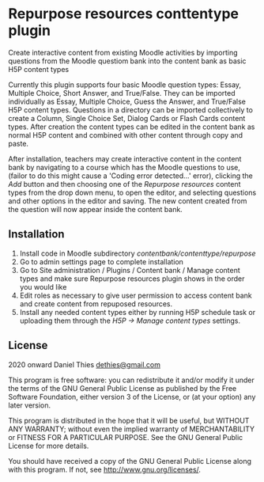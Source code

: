 # Repurpose resources conttentype plugin #

Create interactive content from existing Moodle activities by importing
questions from the Moodle questiom bank into the content bank as basic
H5P content types

Currently this plugin supports four basic Moodle question types:
Essay, Multiple Choice, Short Answer, and True/False.  They can be
imported individually as Essay, Multiple Choice, Guess the Answer,
and True/False H5P content types. Questions in a directory can be
imported collectively to create a Column, Single Choice Set, Dialog
Cards or Flash Cards content types. After creation the content types
can be edited in the content bank as normal H5P content and combined
with other content through copy and paste.

After installation, teachers may create interactive content in the content
bank by navigating to a course which has the Moodle questions to use, 
(failor to do this might cause a 'Coding error detected...' error),
clicking the _Add_ button and then choosing one of the _Repurpose resources_
content types from the drop down menu, to open the editor, and selecting questions
and other options in the editor and saving. The new content created from
the question will now appear inside the content bank.

## Installation ##

1. Install code in Moodle subdirectory _contentbank/contenttype/repurpose_
2. Go to admin settings page to complete installation
3. Go to Site administration / Plugins / Content bank / Manage content types 
   and make sure Repurpose resources plugin shows in the order you would like
4. Edit roles as necessary to give user permission
to access content bank and create content from repuposed resources.
5. Install any needed content types either by running H5P schedule task
or  uploading them through the _H5P -> Manage content types_ settings.

## License ##

2020 onward Daniel Thies <dethies@gmail.com>

This program is free software: you can redistribute it and/or modify it
under the terms of the GNU General Public License as published by the
Free Software Foundation, either version 3 of the License, or (at your
option) any later version.

This program is distributed in the hope that it will be useful, but
WITHOUT ANY WARRANTY; without even the implied warranty of MERCHANTABILITY
or FITNESS FOR A PARTICULAR PURPOSE.  See the GNU General Public License
for more details.

You should have received a copy of the GNU General Public License along
with this program.  If not, see <http://www.gnu.org/licenses/>.
